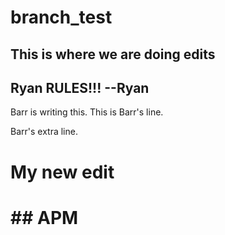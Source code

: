 # branch_test

## This is where we are doing edits




## Ryan RULES!!! --Ryan

Barr is writing this.
This is Barr's line.

Barr's extra line.

<h1>My new edit<h1> ## APM

